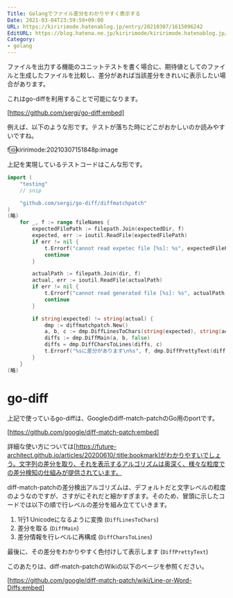 ```yaml
---
Title: Golangでファイル差分をわかりやすく表示する
Date: 2021-03-04T23:59:59+09:00
URL: https://kiririmode.hatenablog.jp/entry/20210307/1615096242
EditURL: https://blog.hatena.ne.jp/kiririmode/kiririmode.hatenablog.jp/atom/entry/26006613700345720
Category:
- golang
---
```


ファイルを出力する機能のユニットテストを書く場合に、期待値としてのファイルと生成したファイルを比較し、差分があれば当該差分をきれいに表示したい場合があります。

これはgo-diffを利用することで可能になります。

[https://github.com/sergi/go-diff:embed]

例えば、以下のような形です。テストが落ちた時にどこがおかしいのか読みやすいですね。

f:id:kiririmode:20210307151848p:image

上記を実現しているテストコードはこんな形です。

```go
import (
	"testing"
    // snip

	"github.com/sergi/go-diff/diffmatchpatch"
)
(略)
	for _, f := range fileNames {
		expectedFilePath := filepath.Join(expectedDir, f)
		expected, err := ioutil.ReadFile(expectedFilePath)
		if err != nil {
			t.Errorf("cannot read expetec file [%s]: %s", expectedFilePath, err)
			continue
		}

		actualPath := filepath.Join(dir, f)
		actual, err := ioutil.ReadFile(actualPath)
		if err != nil {
			t.Errorf("cannot read generated file [%s]: %s", actualPath, err)
			continue
		}

		if string(expected) != string(actual) {
			dmp := diffmatchpatch.New()
			a, b, c := dmp.DiffLinesToChars(string(expected), string(actual))
			diffs := dmp.DiffMain(a, b, false)
			diffs = dmp.DiffCharsToLines(diffs, c)
			t.Errorf("%sに差分があります\n%s", f, dmp.DiffPrettyText(diffs))
		}
	}
(略)
```

# go-diff

上記で使っているgo-diffは、Googleのdiff-match-patchのGo用のportです。

[https://github.com/google/diff-match-patch:embed]

詳細な使い方については[https://future-architect.github.io/articles/20200610/:title:bookmark]がわかりやすいでしょう。文字列の差分を取り、それを表示するアルゴリズムは奥深く、様々な粒度での差分検知の仕組みが提供されています。

diff-match-patchの差分検出アルゴリズムは、デフォルトだと文字レベルの粒度のようなのですが、さすがにそれだと細かすぎます。そのため、冒頭に示したコードでは以下の順で行レベルの差分を組み立てていきます。

1. 1行1 Unicodeになるように変換 (`DiffLinesToChars`)
2. 差分を取る (`DiffMain`)
3. 差分情報を行レベルに再構成 (`DiffCharsToLines`)

最後に、その差分をわかりやすく色付けして表示します (`DiffPrettyText`)

このあたりは、diff-match-patchのWikiの以下のページを参照ください。

[https://github.com/google/diff-match-patch/wiki/Line-or-Word-Diffs:embed]
